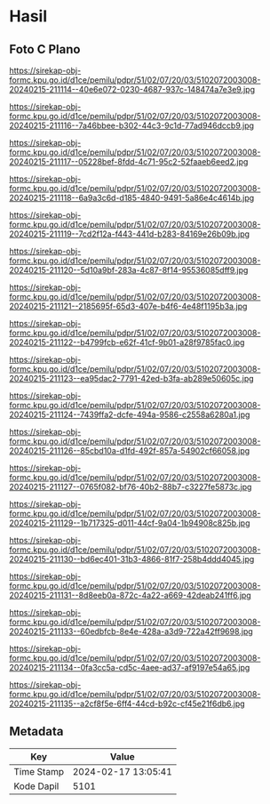 # Hasil

## Foto C Plano

https://sirekap-obj-formc.kpu.go.id/d1ce/pemilu/pdpr/51/02/07/20/03/5102072003008-20240215-211114--40e6e072-0230-4687-937c-148474a7e3e9.jpg

https://sirekap-obj-formc.kpu.go.id/d1ce/pemilu/pdpr/51/02/07/20/03/5102072003008-20240215-211116--7a46bbee-b302-44c3-9c1d-77ad946dccb9.jpg

https://sirekap-obj-formc.kpu.go.id/d1ce/pemilu/pdpr/51/02/07/20/03/5102072003008-20240215-211117--05228bef-8fdd-4c71-95c2-52faaeb6eed2.jpg

https://sirekap-obj-formc.kpu.go.id/d1ce/pemilu/pdpr/51/02/07/20/03/5102072003008-20240215-211118--6a9a3c6d-d185-4840-9491-5a86e4c4614b.jpg

https://sirekap-obj-formc.kpu.go.id/d1ce/pemilu/pdpr/51/02/07/20/03/5102072003008-20240215-211119--7cd2f12a-f443-441d-b283-84169e26b09b.jpg

https://sirekap-obj-formc.kpu.go.id/d1ce/pemilu/pdpr/51/02/07/20/03/5102072003008-20240215-211120--5d10a9bf-283a-4c87-8f14-95536085dff9.jpg

https://sirekap-obj-formc.kpu.go.id/d1ce/pemilu/pdpr/51/02/07/20/03/5102072003008-20240215-211121--2185695f-65d3-407e-b4f6-4e48f1195b3a.jpg

https://sirekap-obj-formc.kpu.go.id/d1ce/pemilu/pdpr/51/02/07/20/03/5102072003008-20240215-211122--b4799fcb-e62f-41cf-9b01-a28f9785fac0.jpg

https://sirekap-obj-formc.kpu.go.id/d1ce/pemilu/pdpr/51/02/07/20/03/5102072003008-20240215-211123--ea95dac2-7791-42ed-b3fa-ab289e50605c.jpg

https://sirekap-obj-formc.kpu.go.id/d1ce/pemilu/pdpr/51/02/07/20/03/5102072003008-20240215-211124--7439ffa2-dcfe-494a-9586-c2558a6280a1.jpg

https://sirekap-obj-formc.kpu.go.id/d1ce/pemilu/pdpr/51/02/07/20/03/5102072003008-20240215-211126--85cbd10a-d1fd-492f-857a-54902cf66058.jpg

https://sirekap-obj-formc.kpu.go.id/d1ce/pemilu/pdpr/51/02/07/20/03/5102072003008-20240215-211127--0765f082-bf76-40b2-88b7-c3227fe5873c.jpg

https://sirekap-obj-formc.kpu.go.id/d1ce/pemilu/pdpr/51/02/07/20/03/5102072003008-20240215-211129--1b717325-d011-44cf-9a04-1b94908c825b.jpg

https://sirekap-obj-formc.kpu.go.id/d1ce/pemilu/pdpr/51/02/07/20/03/5102072003008-20240215-211130--bd6ec401-31b3-4866-81f7-258b4ddd4045.jpg

https://sirekap-obj-formc.kpu.go.id/d1ce/pemilu/pdpr/51/02/07/20/03/5102072003008-20240215-211131--8d8eeb0a-872c-4a22-a669-42deab241ff6.jpg

https://sirekap-obj-formc.kpu.go.id/d1ce/pemilu/pdpr/51/02/07/20/03/5102072003008-20240215-211133--60edbfcb-8e4e-428a-a3d9-722a42ff9698.jpg

https://sirekap-obj-formc.kpu.go.id/d1ce/pemilu/pdpr/51/02/07/20/03/5102072003008-20240215-211134--0fa3cc5a-cd5c-4aee-ad37-af9197e54a65.jpg

https://sirekap-obj-formc.kpu.go.id/d1ce/pemilu/pdpr/51/02/07/20/03/5102072003008-20240215-211135--a2cf8f5e-6ff4-44cd-b92c-cf45e21f6db6.jpg


## Metadata

| Key        | Value               |
| ---------- | ------------------- |
| Time Stamp | 2024-02-17 13:05:41 |
| Kode Dapil | 5101                |



